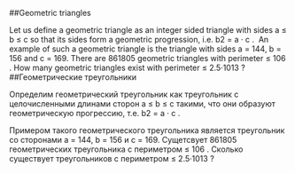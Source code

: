 ##Geometric triangles

Let us define a geometric triangle as an integer sided triangle with sides a ≤ b ≤ c so that its sides form a geometric progression, i.e. b2 = a · c . 
An example of such a geometric triangle is the triangle with sides a = 144, b = 156 and c = 169.
There are 861805 geometric triangles with perimeter ≤ 106 .
How many geometric triangles exist with perimeter ≤ 2.5·1013 ?
##Геометрические треугольники

Определим геометрический треугольник как треугольник с целочисленными длинами сторон a ≤ b ≤ c такими, что они образуют геометрическую прогрессию, т.е. b2 = a · c . 

Примером такого геометрического треугольника является треугольник со сторонами a = 144, b = 156 и c = 169.
Сущетсвует 861805 геометрических треугольника с периметром ≤ 106 .
Сколько существует треугольников с периметром ≤ 2.5·1013 ?
